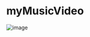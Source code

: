# myMusicVideo
![image](https://github.com/user-attachments/assets/2934f0aa-50d9-489b-9fb3-d600e2503049)
